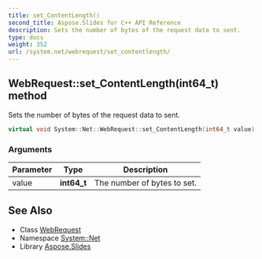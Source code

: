 ```yaml
---
title: set_ContentLength()
second_title: Aspose.Slides for C++ API Reference
description: Sets the number of bytes of the request data to sent.
type: docs
weight: 352
url: /system.net/webrequest/set_contentlength/
---
```

## WebRequest::set_ContentLength(int64_t) method


Sets the number of bytes of the request data to sent.

```cpp
virtual void System::Net::WebRequest::set_ContentLength(int64_t value)
```


### Arguments

| Parameter | Type | Description |
| --- | --- | --- |
| value | **int64_t** | The number of bytes to set. |

## See Also

* Class [WebRequest](../)
* Namespace [System::Net](../../)
* Library [Aspose.Slides](../../../)